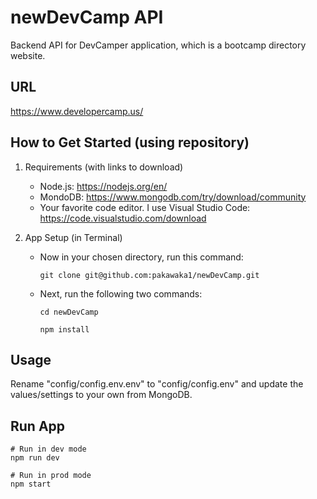 # newDevCamp API

Backend API for DevCamper application, which is a bootcamp directory website.

## URL

https://www.developercamp.us/

## How to Get Started (using repository)

1.  Requirements (with links to download)

    - Node.js: https://nodejs.org/en/
    - MondoDB: https://www.mongodb.com/try/download/community
    - Your favorite code editor. I use Visual Studio Code: https://code.visualstudio.com/download

3.  App Setup (in Terminal)

    - Now in your chosen directory, run this command:

      `git clone git@github.com:pakawaka1/newDevCamp.git`

    - Next, run the following two commands:

      `cd newDevCamp`

      `npm install`

## Usage

Rename "config/config.env.env" to "config/config.env" and update the values/settings to your own from MongoDB.

## Run App

```
# Run in dev mode
npm run dev

# Run in prod mode
npm start
```
